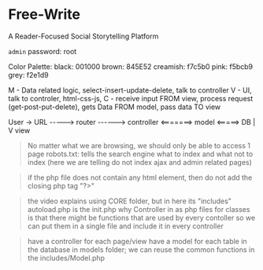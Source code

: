 # Free-Write
A Reader-Focused Social Storytelling Platform

`admin` password: root

Color Palette:
black: 001000
brown: 845E52
creamish: f7c5b0
pink: f5bcb9
grey: f2e1d9

M - Data related logic, select-insert-update-delete, talk to controller
V - UI, talk to controler, html-css-js, 
C - receive input FROM view, process request (get-post-put-delete), gets Data FROM model, pass data TO view


User -> URL -----> router ------> controller <=======> model <=====> DB
                                       |
                                       V
                                      view

> No matter what we are browsing, we should only be able to access 1 page
> robots.txt: tells the search engine what to index and what not to index (here we are telling do not index ajax and admin related pages)

> if the php file does not contain any html element, then do not add the closing php tag "?>"

> the video explains using CORE folder, but in here its "includes"
> autoload.php is the init.php
> why Controller in as php files for classes is that there might be functions that are used by every contoller so we can put them in a single file and include it in every controller

> have a controller for each page/view
> have a model for each table in the database in models folder; 
        we can reuse the common functions in the includes/Model.php